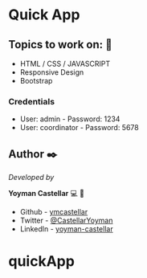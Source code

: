 # Quick App

## Topics to work on: 📖

- HTML / CSS / JAVASCRIPT
- Responsive Design
- Bootstrap
  
### Credentials
- User: admin - Password: 1234
- User: coordinator - Password: 5678

## Author ✒️

_Developed by_

**Yoyman Castellar** :computer: :man: 

- Github - [ymcastellar](https://github.com/ymcastellar)
- Twitter - [@CastellarYoyman](https://twitter.com/CastellarYoyman)
- LinkedIn - [yoyman-castellar](https://www.linkedin.com/in/yoyman-castellar/) 
# quickApp
